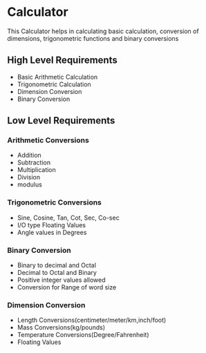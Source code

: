 ﻿# Calculator
This Calculator helps in calculating basic calculation, conversion of dimensions, trigonometric functions and binary conversions


## High Level Requirements

 - Basic Arithmetic Calculation
 - Trigonometric Calculation 
 - Dimension Conversion
 - Binary Conversion

## Low Level Requirements
 ### Arithmetic Conversions
 - Addition
 - Subtraction
 - Multiplication
 - Division
 - modulus 
 ### Trigonometric Conversions 
 - Sine, Cosine, Tan, Cot, Sec, Co-sec
 - I/O type Floating Values
 - Angle values in Degrees
 
### Binary Conversion
 - Binary to decimal and Octal
 - Decimal to Octal and Binary
 - Positive integer values allowed
 - Conversion for Range of word size
### Dimension Conversion
 - Length Conversions(centimeter/meter/km,inch/foot)
 - Mass Conversions(kg/pounds)
 - Temperature Conversions(Degree/Fahrenheit)
 - Floating Values
 



